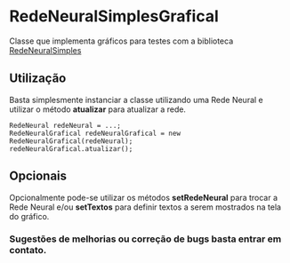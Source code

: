 # RedeNeuralSimplesGrafical
Classe que implementa gráficos para testes com a biblioteca [RedeNeuralSimples](https://github.com/suchorski/RedeNeuralSimples)

## Utilização

Basta simplesmente instanciar a classe utilizando uma Rede Neural e utilizar o método **atualizar** para atualizar a rede.

```
RedeNeural redeNeural = ...;
RedeNeuralGrafical redeNeuralGrafical = new RedeNeuralGrafical(redeNeural);
redeNeuralGrafical.atualizar();
```

## Opcionais
Opcionalmente pode-se utilizar os métodos **setRedeNeural** para trocar a Rede Neural e/ou **setTextos** para definir textos a serem mostrados na tela do gráfico.

### Sugestões de melhorias ou correção de bugs basta entrar em contato.